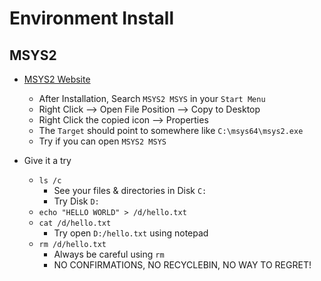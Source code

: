 # Environment Install

## MSYS2

- [MSYS2 Website](https://www.msys2.org/)
    - After Installation, Search `MSYS2 MSYS` in your `Start Menu`
    - Right Click --> Open File Position --> Copy to Desktop
    - Right Click the copied icon --> Properties
    - The `Target` should point to somewhere like `C:\msys64\msys2.exe`
    - Try if you can open `MSYS2 MSYS`

- Give it a try
    - `ls /c`
        - See your files & directories in Disk `C:`
        - Try Disk `D:`
    - `echo "HELLO WORLD" > /d/hello.txt`
    - `cat /d/hello.txt`
        - Try open `D:/hello.txt` using notepad
    - `rm /d/hello.txt`
        - Always be careful using `rm`
        - NO CONFIRMATIONS, NO RECYCLEBIN, NO WAY TO REGRET!
